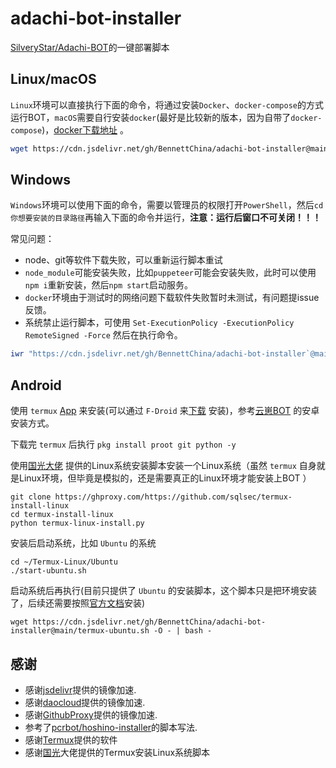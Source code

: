 # adachi-bot-installer
[SilveryStar/Adachi-BOT](https://github.com/SilveryStar/Adachi-BOT)的一键部署脚本

## Linux/macOS

`Linux`环境可以直接执行下面的命令，将通过安装`Docker`、`docker-compose`的方式运行BOT，`macOS`需要自行安装`docker`(最好是比较新的版本，因为自带了`docker-compose`)，[docker下载地址](https://www.docker.com/get-started) 。

```sh
wget https://cdn.jsdelivr.net/gh/BennettChina/adachi-bot-installer@main/adachi_bot_install.sh -O adachi_bot_install.sh && sudo bash adachi_bot_install.sh && rm adachi_bot_install.sh
```

## Windows

`Windows`环境可以使用下面的命令，需要以管理员的权限打开`PowerShell`，然后`cd 你想要安装的目录路径`再输入下面的命令并运行，**注意：运行后窗口不可关闭！！！**

常见问题：

- node、git等软件下载失败，可以重新运行脚本重试
- `node_module`可能安装失败，比如`puppeteer`可能会安装失败，此时可以使用`npm i`重新安装，然后`npm start`启动服务。
- `docker`环境由于测试时的网络问题下载软件失败暂时未测试，有问题提issue反馈。
- 系统禁止运行脚本，可使用 `Set-ExecutionPolicy -ExecutionPolicy RemoteSigned -Force` 然后在执行命令。

```powershell
iwr "https://cdn.jsdelivr.net/gh/BennettChina/adachi-bot-installer`@main/adachi_bot_install.ps1" -O .\adachi_bot_install.ps1; .\adachi_bot_install.ps1; rm .\adachi_bot_install.ps1
```

## Android

使用 `termux` [App](https://github.com/termux/termux-app) 来安装(可以通过 `F-Droid` 来[下载](https://f-droid.org/en/packages/com.termux/) 安装)，参考[云崽BOT](https://github.com/Le-niao/Yunzai-Bot) 的安卓安装方式。

下载完 `termux` 后执行 `pkg install proot git python -y`

使用[国光大佬](https://github.com/sqlsec/termux-install-linux) 提供的Linux系统安装脚本安装一个Linux系统（虽然 `termux` 自身就是Linux环境，但毕竟是模拟的，还是需要真正的Linux环境才能安装上BOT ）

```shell
git clone https://ghproxy.com/https://github.com/sqlsec/termux-install-linux
cd termux-install-linux
python termux-linux-install.py
```

安装后启动系统，比如 `Ubuntu` 的系统

```shell
cd ~/Termux-Linux/Ubuntu
./start-ubuntu.sh
```

启动系统后再执行(目前只提供了 `Ubuntu` 的安装脚本，这个脚本只是把环境安装了，后续还需要按照[官方文档](https://docs.adachi.top/deploy/)安装)

```shell
wget https://cdn.jsdelivr.net/gh/BennettChina/adachi-bot-installer@main/termux-ubuntu.sh -O - | bash -
```


## 感谢

- 感谢[jsdelivr](https://www.jsdelivr.com/)提供的镜像加速.
- 感谢[daocloud](https://get.daocloud.io/#install-compose)提供的镜像加速.
- 感谢[GithubProxy](https://ghproxy.com/)提供的镜像加速.
- 参考了[pcrbot/hoshino-installer](https://github.com/pcrbot/hoshino-installer)的脚本写法.
- 感谢[Termux](https://github.com/termux/termux-app)提供的软件
- 感谢[国光](https://github.com/sqlsec/termux-install-linux)大佬提供的Termux安装Linux系统脚本
